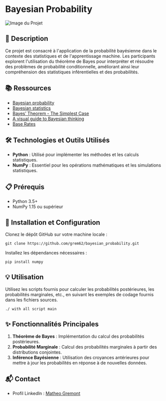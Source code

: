 # Bayesian Probability

![Image du Projet](https://upload.wikimedia.org/wikipedia/commons/d/d4/Thomas_Bayes.gif)

## 📝 Description
Ce projet est consacré à l'application de la probabilité bayésienne dans le contexte des statistiques et de l'apprentissage machine. Les participants explorent l'utilisation du théorème de Bayes pour interpréter et résoudre des problèmes de probabilité conditionnelle, améliorant ainsi leur compréhension des statistiques inférentielles et des probabilités.

## 📚 Ressources
- [Bayesian probability](https://lien_vers_la_ressource)
- [Bayesian statistics](https://lien_vers_la_ressource)
- [Bayes’ Theorem - The Simplest Case](https://lien_vers_la_ressource)
- [A visual guide to Bayesian thinking](https://lien_vers_la_ressource)
- [Base Rates](https://lien_vers_la_ressource)

## 🛠️ Technologies et Outils Utilisés
- **Python** : Utilisé pour implémenter les méthodes et les calculs statistiques.
- **NumPy** : Essentiel pour les opérations mathématiques et les simulations statistiques.

## 📋 Prérequis
- Python 3.5+
- NumPy 1.15 ou supérieur

## 🚀 Installation et Configuration
Clonez le dépôt GitHub sur votre machine locale :
```
git clone https://github.com/grem62/bayesian_probability.git
```
Installez les dépendances nécessaires :
```
pip install numpy
```

## 💡 Utilisation
Utilisez les scripts fournis pour calculer les probabilités postérieures, les probabilités marginales, etc., en suivant les exemples de codage fournis dans les fichiers sources.
```
./ with all script main
```

## ✨ Fonctionnalités Principales
1. **Théorème de Bayes** : Implémentation du calcul des probabilités postérieures.
2. **Probabilité Marginale** : Calcul des probabilités marginales à partir des distributions conjointes.
3. **Inférence Bayésienne** : Utilisation des croyances antérieures pour mettre à jour les probabilités en réponse à de nouvelles données.

## 📬 Contact
- Profil LinkedIn : [Matheo Gremont](https://www.linkedin.com/in/matheo-gremont-aa0b41251/)
